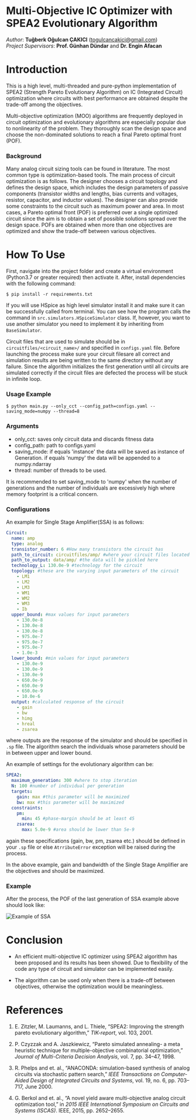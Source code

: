 Multi-Objective IC Optimizer with SPEA2 Evolutionary Algorithm
==============================================================

*Author*: **Tuğberk Oğulcan ÇAKICI** (togulcancakici@gmail.com)   
*Project Supervisors*: **Prof. Günhan Dündar** and **Dr. Engin Afacan**
  
Introduction
============

This is a high level, multi-threaded and pure-python implementation of SPEA2 (Strength Pareto Evolutionary Algorithm) 
on IC (Integrated Circuit) optimization where circuits with best performance are obtained despite the 
trade-off among the objectives.

Multi-objective optimization (MOO) algorithms are frequently deployed
 in circuit optimization and evolutionary
algorithms are especially popular due to nonlinearity of the
problem. They thoroughly scan the design space
and choose the non-dominated solutions to reach a final Pareto
optimal front (POF).

### Background

Many analog circuit sizing tools can be found in literature. 
The most common type is optimization-based tools.
The main process of circuit optimization is as follows. The
designer chooses a circuit topology and defines the design
space, which includes the design parameters of passive components 
(transistor widths and lengths, bias currents
and voltages, resistor, capacitor, and inductor values). The
designer can also provide some constraints to the circuit
such as maximum power and area. In most cases, a Pareto
optimal front (POF) is preferred over a single optimized
circuit since the aim is to obtain a set of possible solutions
spread over the design space. POFs are obtained when more
than one objectives are optimized and show the trade-off
between various objectives.

How To Use
==========

First, navigate into the project folder and create a virtual 
environment (Python3.7 or greater required) then activate it. 
After, install dependencies with the following command:

````
$ pip install -r requirements.txt
````

If you will use HSpice as high level simulator install it and 
make sure it can be successfully called from terminal. You can see how 
the program calls the command in ``src.simulators.HSpiceSimulator`` class. 
If, however, you want to use another simulator you need to implement it by inheriting from `BaseSimulator`.

Circuit files that are used to simulate should be in ``circuitfiles/<circuit_name>/`` and
specified in ``configs.yaml`` file. Before launching the process make sure your circuit 
filesare all correct and simulation results are being written to the same directory without any
failure. Since the algorithm initializes the first generation until all circuits are simulated
correctly if the circuit files are defected the process will be stuck in infinite loop.

### Usage Example

````
$ python main.py --only_cct --config_path=configs.yaml --saving_mode=numpy --thread=8
````

### Arguments

- only_cct: saves only circuit data and discards fitness data
- config_path: path to configs.yaml
- saving_mode: if equals 'instance' the data will be saved as instance of Generation. 
if equals 'numpy' the data will be appended to a numpy.ndarray
- thread: number of threads to be used. 

It is recommended to set saving_mode to 'numpy' when the number of generations and the
number of individuals are excessively high where memory footprint is a critical concern.


### Configurations
An example for Single Stage Amplifier(SSA) is as follows:

````yaml
Circuit:
  name: amp
  type: analog
  transistor_number: 6 #How many transistors the circuit has
  path_to_circuit: circuitfiles/amp/ #where your circuit files located
  path_to_output: data/amp/ #the data will be pickled here
  technology_L: 130.0e-9 #technology for the circuit
  topology: #these are the varying input parameters of the circuit
    - LM1
    - LM2
    - LM3
    - WM1
    - WM2
    - WM3
    - Ib
  upper_bound: #max values for input parameters
    - 130.0e-8
    - 130.0e-8
    - 130.0e-8
    - 975.0e-7
    - 975.0e-7
    - 975.0e-7
    - 1.0e-3
  lower_bound: #min values for input parameters
    - 130.0e-9
    - 130.0e-9
    - 130.0e-9
    - 650.0e-9
    - 650.0e-9
    - 650.0e-9
    - 10.0e-6
  output: #calculated response of the circuit
    - gain
    - bw
    - himg
    - hreal
    - zsarea
````

where outputs are the response of the simulator and should be specified in ``.sp`` file. 
The algorithm search the individuals whose parameters should be in between upper and lower bound.


An example of settings for the evolutionary algorithm can be:
````yaml
SPEA2:
  maximum_generation: 300 #where to stop iteration
  N: 100 #number of individual per generation
  targets:
    gain: max #this parameter will be maximized
    bw: max #this parameter will be maximized
  constraints:
    pm:
      min: 45 #phase-margin should be at least 45
    zsarea:
      max: 5.0e-9 #area should be lower than 5e-9
````

again these specifications (gain, bw, pm, zsarea etc.) should be defined in your ``.sp`` file or else
``AtrributeError`` exception will be raised during the process.

In the above example, gain and bandwidth of the Single Stage Amplifier are the objectives and should be maximized.

### Example

After the process, the POF of the last generation of SSA example above should look like:

![Example of SSA](https://github.com/togulcan/SPEA2-ICoptimizer/blob/master/docs/pof.png)

Conclusion
==========

- An efficient multi-objective IC optimizer using SPEA2 algorithm 
has been proposed and its results has been showed. Due to flexibility of the code any type of 
circuit and simulator can be implemented easily.

- The algorithm can be used only when there is a trade-off between objectives, otherwise the optimization
would be meaningless.

References
==========
1. E. Zitzler, M. Laumanns, and L. Thiele, “SPEA2: Improving the
strength pareto evolutionary algorithm,” *TIK-report*, vol. 103, 2001.

2.  P. Czyzzak and A. Jaszkiewicz, “Pareto simulated annealing- a meta
heuristic technique for multiple-objective combinatorial optimization,” 
*Journal of Multi-Criteria Decision Analysis*, vol. 7, pp. 34–47, 1998.

3. R. Phelps and et. al., “ANACONDA: simulation-based synthesis of
analog circuits via stochastic pattern search,” *IEEE Transactions on
Computer-Aided Design of Integrated Circuits and Systems*, vol. 19,
no. 6, pp. 703–717, June 2000.

4. G. Berkol and et. al., “A novel yield aware multi-objective analog
circuit optimization tool,” in *2015 IEEE International Symposium on
Circuits and Systems (ISCAS)*. IEEE, 2015, pp. 2652–2655.
